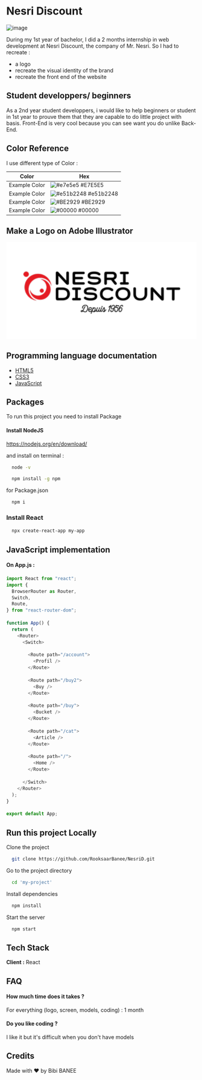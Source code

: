 
# Nesri Discount

![image](https://user-images.githubusercontent.com/70896732/145587028-b6be79d2-abde-4e28-802c-52a94b3c1ee4.png)

During my 1st year of bachelor, I did a 2 months internship in web development at Nesri Discount, the company of Mr. Nesri.
So I had to recreate : 
- a logo
- recreate the visual identity of the brand
- recreate the front end of the website

## Student developpers/ beginners

As a 2nd year student developpers, i would like to help beginners or student in 1st year to prouve them that they are capable to do little project with basis.
Front-End is very cool because you can see want you do unlike Back-End.
## Color Reference

I use different type of Color : 

| Color             | Hex                                                                |
| ----------------- | ------------------------------------------------------------------ |
| Example Color | ![#e7e5e5](https://via.placeholder.com/10/e7e5e5?text=+) #E7E5E5 |
| Example Color | ![#e51b2248](https://via.placeholder.com/10/e51b2248?text=+) #e51b2248 |
| Example Color | ![#BE2929](https://via.placeholder.com/10/be2929?text=+) #BE2929 |
| Example Color | ![#00000](https://via.placeholder.com/10/00000?text=+) #00000 |


## Make a Logo on Adobe Illustrator

![Logo](https://github.com/RooksaarBanee/NesriD/blob/main/src/assets/img/Logo.PNG?raw=true)


## Programming language documentation

 - [HTML5](https://developer.mozilla.org/fr/docs/Web/HTML)
 - [CSS3](https://developer.mozilla.org/fr/docs/Web/CSS/Reference)
 - [JavaScript](https://developer.mozilla.org/fr/docs/Web/JavaScript)


## Packages

To run this project you need to install Package

#### Install NodeJS
https://nodejs.org/en/download/

and install on terminal :
```bash
  node -v
```
```bash
  npm install -g npm
``` 
for Package.json 
```bash
  npm i
``` 
### Install React  
```bash
  npx create-react-app my-app
``` 

## JavaScript implementation

#### On App.js : 

```javascript
import React from "react";
import {
  BrowserRouter as Router,
  Switch,
  Route,
} from "react-router-dom";

function App() {
  return (
    <Router>
      <Switch>

        <Route path="/account">
          <Profil />
        </Route>

        <Route path="/buy2">
          <Buy />
        </Route>

        <Route path="/buy">
          <Bucket />
        </Route>

        <Route path="/cat">
          <Article />
        </Route>

        <Route path="/">
          <Home />
        </Route>

      </Switch>
    </Router>
  );
}

export default App;
```


## Run this project Locally

Clone the project

```bash
  git clone https://github.com/RooksaarBanee/NesriD.git
```

Go to the project directory

```bash
  cd 'my-project'
```

Install dependencies

```bash
  npm install
```

Start the server

```bash
  npm start
```


## Tech Stack

**Client :** React


## FAQ

#### How much time does it takes ?

For everything (logo, screen, models, coding) : 1 month

#### Do you like coding ?

I like it but it's difficult when you don't have models

## Credits

Made with ❤️ by Bibi BANEE
